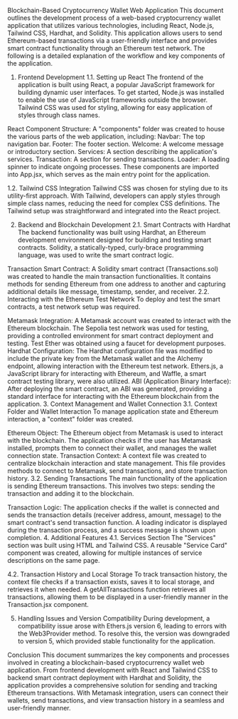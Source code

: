 
Blockchain-Based Cryptocurrency Wallet Web Application
This document outlines the development process of a web-based cryptocurrency wallet application that utilizes various technologies, including React, Node.js, Tailwind CSS, Hardhat, and Solidity. This application allows users to send Ethereum-based transactions via a user-friendly interface and provides smart contract functionality through an Ethereum test network. The following is a detailed explanation of the workflow and key components of the application.

1. Frontend Development
1.1. Setting up React
The frontend of the application is built using React, a popular JavaScript framework for building dynamic user interfaces. To get started, Node.js was installed to enable the use of JavaScript frameworks outside the browser. Tailwind CSS was used for styling, allowing for easy application of styles through class names.

React Component Structure: A "components" folder was created to house the various parts of the web application, including:
Navbar: The top navigation bar.
Footer: The footer section.
Welcome: A welcome message or introductory section.
Services: A section describing the application's services.
Transaction: A section for sending transactions.
Loader: A loading spinner to indicate ongoing processes.
These components are imported into App.jsx, which serves as the main entry point for the application.

1.2. Tailwind CSS Integration
Tailwind CSS was chosen for styling due to its utility-first approach. With Tailwind, developers can apply styles through simple class names, reducing the need for complex CSS definitions. The Tailwind setup was straightforward and integrated into the React project.

2. Backend and Blockchain Development
2.1. Smart Contracts with Hardhat
The backend functionality was built using Hardhat, an Ethereum development environment designed for building and testing smart contracts. Solidity, a statically-typed, curly-brace programming language, was used to write the smart contract logic.

Transaction Smart Contract: A Solidity smart contract (Transactions.sol) was created to handle the main transaction functionalities. It contains methods for sending Ethereum from one address to another and capturing additional details like message, timestamp, sender, and receiver.
2.2. Interacting with the Ethereum Test Network
To deploy and test the smart contracts, a test network setup was required.

Metamask Integration: A Metamask account was created to interact with the Ethereum blockchain. The Sepolia test network was used for testing, providing a controlled environment for smart contract deployment and testing. Test Ether was obtained using a faucet for development purposes.
Hardhat Configuration: The Hardhat configuration file was modified to include the private key from the Metamask wallet and the Alchemy endpoint, allowing interaction with the Ethereum test network. Ethers.js, a JavaScript library for interacting with Ethereum, and Waffle, a smart contract testing library, were also utilized.
ABI (Application Binary Interface): After deploying the smart contract, an ABI was generated, providing a standard interface for interacting with the Ethereum blockchain from the application.
3. Context Management and Wallet Connection
3.1. Context Folder and Wallet Interaction
To manage application state and Ethereum interaction, a "context" folder was created.

Ethereum Object: The Ethereum object from Metamask is used to interact with the blockchain. The application checks if the user has Metamask installed, prompts them to connect their wallet, and manages the wallet connection state.
Transaction Context: A context file was created to centralize blockchain interaction and state management. This file provides methods to connect to Metamask, send transactions, and store transaction history.
3.2. Sending Transactions
The main functionality of the application is sending Ethereum transactions. This involves two steps: sending the transaction and adding it to the blockchain.

Transaction Logic: The application checks if the wallet is connected and sends the transaction details (receiver address, amount, message) to the smart contract's send transaction function. A loading indicator is displayed during the transaction process, and a success message is shown upon completion.
4. Additional Features
4.1. Services Section
The "Services" section was built using HTML and Tailwind CSS. A reusable "Service Card" component was created, allowing for multiple instances of service descriptions on the same page.

4.2. Transaction History and Local Storage
To track transaction history, the context file checks if a transaction exists, saves it to local storage, and retrieves it when needed. A getAllTransactions function retrieves all transactions, allowing them to be displayed in a user-friendly manner in the Transaction.jsx component.

5. Handling Issues and Version Compatibility
During development, a compatibility issue arose with Ethers.js version 6, leading to errors with the Web3Provider method. To resolve this, the version was downgraded to version 5, which provided stable functionality for the application.

Conclusion
This document summarizes the key components and processes involved in creating a blockchain-based cryptocurrency wallet web application. From frontend development with React and Tailwind CSS to backend smart contract deployment with Hardhat and Solidity, the application provides a comprehensive solution for sending and tracking Ethereum transactions. With Metamask integration, users can connect their wallets, send transactions, and view transaction history in a seamless and user-friendly manner.
